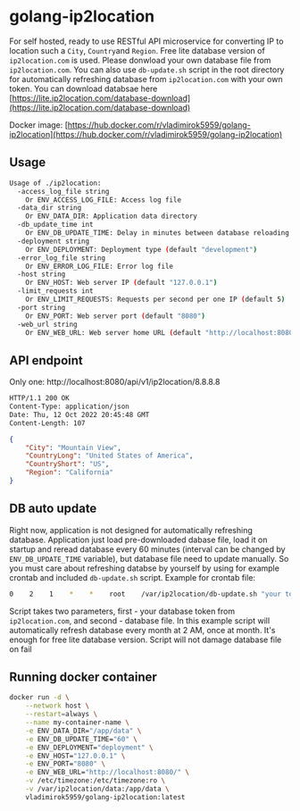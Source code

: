 # golang-ip2location

For self hosted, ready to use RESTful API microservice for converting IP to location such a `City`, `Country`and `Region`. Free lite database version of `ip2location.com` is used. Please donwload your own database file from `ip2location.com`. You can also use `db-update.sh` script in the root directory for automatically refreshing database from `ip2location.com` with your own token. You can download databsae here [https://lite.ip2location.com/database-download](https://lite.ip2location.com/database-download)

Docker image: [https://hub.docker.com/r/vladimirok5959/golang-ip2location](https://hub.docker.com/r/vladimirok5959/golang-ip2location)

## Usage

```sh
Usage of ./ip2location:
  -access_log_file string
    Or ENV_ACCESS_LOG_FILE: Access log file
  -data_dir string
    Or ENV_DATA_DIR: Application data directory
  -db_update_time int
    Or ENV_DB_UPDATE_TIME: Delay in minutes between database reloading (default 60)
  -deployment string
    Or ENV_DEPLOYMENT: Deployment type (default "development")
  -error_log_file string
    Or ENV_ERROR_LOG_FILE: Error log file
  -host string
    Or ENV_HOST: Web server IP (default "127.0.0.1")
  -limit_requests int
    Or ENV_LIMIT_REQUESTS: Requests per second per one IP (default 5)
  -port string
    Or ENV_PORT: Web server port (default "8080")
  -web_url string
    Or ENV_WEB_URL: Web server home URL (default "http://localhost:8080/")
```

## API endpoint

Only one: http://localhost:8080/api/v1/ip2location/8.8.8.8

```txt
HTTP/1.1 200 OK
Content-Type: application/json
Date: Thu, 12 Oct 2022 20:45:48 GMT
Content-Length: 107
```

```json
{
    "City": "Mountain View",
    "CountryLong": "United States of America",
    "CountryShort": "US",
    "Region": "California"
}
```

## DB auto update

Right now, application is not designed for automatically refreshing database. Application just load pre-downloaded dabase file, load it on startup and reread database every 60 minutes (interval can be changed by `ENV_DB_UPDATE_TIME` variable), but database file need to update manually. So you must care about refreshing databse by yourself by using for example crontab and included `db-update.sh` script. Example for crontab file:

```sh
0    2    1    *    *    root    /var/ip2location/db-update.sh "your token" "/var/ip2location/data/IP2LOCATION-LITE-DB3.BIN" > /dev/null 2>&1
```

Script takes two parameters, first - your database token from `ip2location.com`, and second - database file. In this example script will automatically refresh database every month at 2 AM, once at month. It's enough for free lite database version. Script will not damage database file on fail

## Running docker container

```sh
docker run -d \
    --network host \
    --restart=always \
    --name my-container-name \
    -e ENV_DATA_DIR="/app/data" \
    -e ENV_DB_UPDATE_TIME="60" \
    -e ENV_DEPLOYMENT="deployment" \
    -e ENV_HOST="127.0.0.1" \
    -e ENV_PORT="8080" \
    -e ENV_WEB_URL="http://localhost:8080/" \
    -v /etc/timezone:/etc/timezone:ro \
    -v /var/ip2location/data:/app/data \
    vladimirok5959/golang-ip2location:latest
```
